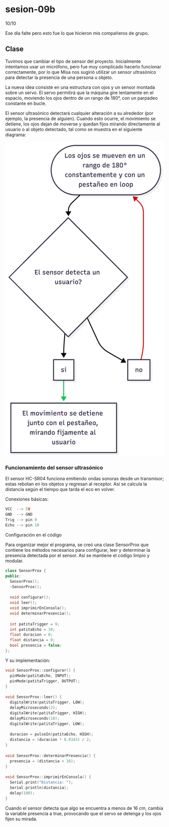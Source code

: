 # sesion-09b
10/10

Ese día falte pero esto fue lo que hicieron mis compañeros de grupo.

## Clase

Tuvimos que cambiar el tipo de sensor del proyecto.
Inicialmente intentamos usar un micrófono, pero fue muy complicado hacerlo funcionar correctamente, por lo que Misa nos sugirió utilizar un sensor ultrasónico para detectar la presencia de una persona u objeto.

La nueva idea consiste en una estructura con ojos y un sensor montada sobre un servo.
El servo permitirá que la máquina gire lentamente en el espacio, moviendo los ojos dentro de un rango de 180°, con un parpadeo constante en bucle.

El sensor ultrasónico detectará cualquier alteración a su alrededor (por ejemplo, la presencia de alguien).
Cuando esto ocurre, el movimiento se detiene, los ojos dejan de moverse y quedan fijos mirando directamente al usuario o al objeto detectado, tal como se muestra en el siguiente diagrama:

![diagrama_nuevo](./imagenes/diagrama_nuevo.png)

### Funcionamiento del sensor ultrasónico

El sensor HC-SR04 funciona emitiendo ondas sonoras desde un transmisor; estas rebotan en los objetos y regresan al receptor.
Así se calcula la distancia según el tiempo que tarda el eco en volver.


Conexiones básicas:

```cpp
VCC  --> 5V  
GND  --> GND  
Trig --> pin 9  
Echo --> pin 10
```
Configuración en el código

Para organizar mejor el programa, se creó una clase SensorProx que contiene los métodos necesarios para configurar, leer y determinar la presencia detectada por el sensor.
Así se mantiene el código limpio y modular.

```cpp
class SensorProx {
public:
  SensorProx();
  ~SensorProx();

  void configurar();
  void leer();
  void imprimirEnConsola();
  void determinarPresencia();

  int patitaTrigger = 9;
  int patitaEcho = 10;
  float duracion = 0;
  float distancia = 0;
  bool presencia = false;
};
```

Y su implementación:

```cpp
void SensorProx::configurar() {
  pinMode(patitaEcho, INPUT);
  pinMode(patitaTrigger, OUTPUT);
}

void SensorProx::leer() {
  digitalWrite(patitaTrigger, LOW);
  delayMicroseconds(2);
  digitalWrite(patitaTrigger, HIGH);
  delayMicroseconds(10);
  digitalWrite(patitaTrigger, LOW);

  duracion = pulseIn(patitaEcho, HIGH);
  distancia = (duracion * 0.0343) / 2;
}

void SensorProx::determinarPresencia() {
  presencia = (distancia < 16);
}

void SensorProx::imprimirEnConsola() {
  Serial.print("Distancia: ");
  Serial.println(distancia);
  delay(100);
}
```

Cuando el sensor detecta que algo se encuentra a menos de 16 cm, cambia la variable presencia a true, provocando que el servo se detenga y los ojos fijen su mirada.
